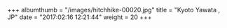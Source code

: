 +++
albumthumb = "/images/hitchhike-00020.jpg"
title = "Kyoto Yawata , JP"
date = "2017:02:16 12:21:44"
weight = 20
+++

